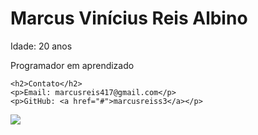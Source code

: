 <!DOCTYPE html>
<html lang="en">
<head>
    <meta charset="UTF-8">
    <meta name="viewport" content="width=device-width, initial-scale=1.0">
    <title>Perfil GitHub - Marcus Vinícius Reis Albino</title>
</head>
<body>
    <h1>Marcus Vinícius Reis Albino</h1>
    <p>Idade: 20 anos</p>
    <p>Programador em aprendizado</p>
    
    <h2>Contato</h2>
    <p>Email: marcusreis417@gmail.com</p>
    <p>GitHub: <a href="#">marcusreiss3</a></p>
</body>
</html>


<img src="https://github-readme-stats.vercel.app/api/top-langs/?username=marcusreiss3&theme=dark&langs_count=20"/>
